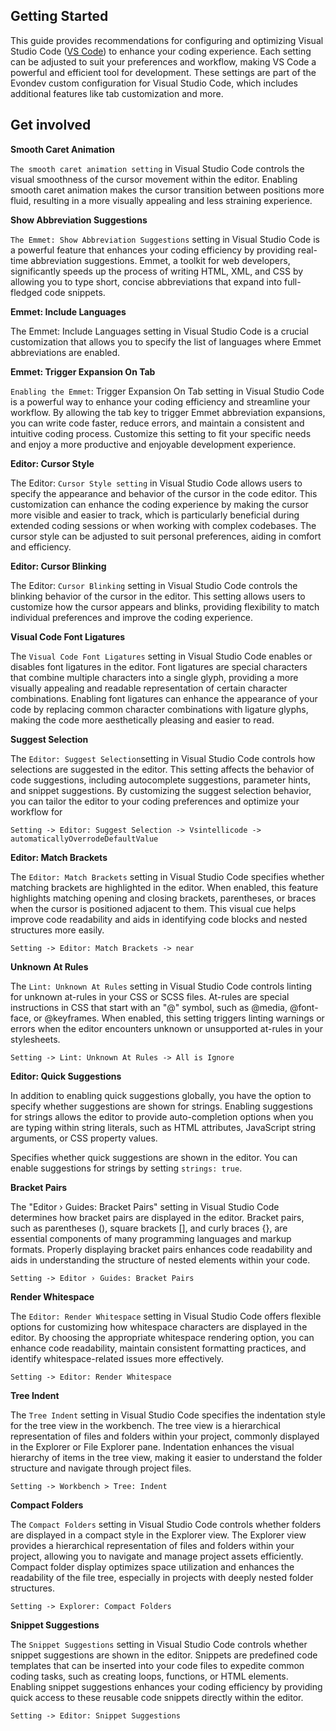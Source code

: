 ## Getting Started

This guide provides recommendations for configuring and optimizing Visual Studio Code ([VS Code](https://code.visualstudio.com/)) to enhance your coding experience. Each setting can be adjusted to suit your preferences and workflow, making VS Code a powerful and efficient tool for development. These settings are part of the Evondev custom configuration for Visual Studio Code, which includes additional features like tab customization and more.

## Get involved

**Smooth Caret Animation**

`The smooth caret animation setting` in Visual Studio Code controls the visual smoothness of the cursor movement within the editor. Enabling smooth caret animation makes the cursor transition between positions more fluid, resulting in a more visually appealing and less straining experience.

**Show Abbreviation Suggestions**

`The Emmet: Show Abbreviation Suggestions` setting in Visual Studio Code is a powerful feature that enhances your coding efficiency by providing real-time abbreviation suggestions. Emmet, a toolkit for web developers, significantly speeds up the process of writing HTML, XML, and CSS by allowing you to type short, concise abbreviations that expand into full-fledged code snippets.

**Emmet: Include Languages**

The Emmet: Include Languages setting in Visual Studio Code is a crucial customization that allows you to specify the list of languages where Emmet abbreviations are enabled.

**Emmet: Trigger Expansion On Tab**

`Enabling the Emmet`: Trigger Expansion On Tab setting in Visual Studio Code is a powerful way to enhance your coding efficiency and streamline your workflow. By allowing the tab key to trigger Emmet abbreviation expansions, you can write code faster, reduce errors, and maintain a consistent and intuitive coding process. Customize this setting to fit your specific needs and enjoy a more productive and enjoyable development experience.

**Editor: Cursor Style**

The Editor: `Cursor Style setting` in Visual Studio Code allows users to specify the appearance and behavior of the cursor in the code editor. This customization can enhance the coding experience by making the cursor more visible and easier to track, which is particularly beneficial during extended coding sessions or when working with complex codebases. The cursor style can be adjusted to suit personal preferences, aiding in comfort and efficiency.

**Editor: Cursor Blinking**

The Editor: `Cursor Blinking` setting in Visual Studio Code controls the blinking behavior of the cursor in the editor. This setting allows users to customize how the cursor appears and blinks, providing flexibility to match individual preferences and improve the coding experience.

**Visual Code Font Ligatures**

The `Visual Code Font Ligatures` setting in Visual Studio Code enables or disables font ligatures in the editor. Font ligatures are special characters that combine multiple characters into a single glyph, providing a more visually appealing and readable representation of certain character combinations. Enabling font ligatures can enhance the appearance of your code by replacing common character combinations with ligature glyphs, making the code more aesthetically pleasing and easier to read.

**Suggest Selection**

The `Editor: Suggest Selection`setting in Visual Studio Code controls how selections are suggested in the editor. This setting affects the behavior of code suggestions, including autocomplete suggestions, parameter hints, and snippet suggestions. By customizing the suggest selection behavior, you can tailor the editor to your coding preferences and optimize your workflow for

    Setting -> Editor: Suggest Selection -> Vsintellicode -> automaticallyOverrodeDefaultValue

**Editor: Match Brackets**

The `Editor: Match Brackets` setting in Visual Studio Code specifies whether matching brackets are highlighted in the editor. When enabled, this feature highlights matching opening and closing brackets, parentheses, or braces when the cursor is positioned adjacent to them. This visual cue helps improve code readability and aids in identifying code blocks and nested structures more easily.

    Setting -> Editor: Match Brackets -> near

**Unknown At Rules**

The `Lint: Unknown At Rules` setting in Visual Studio Code controls linting for unknown at-rules in your CSS or SCSS files. At-rules are special instructions in CSS that start with an "@" symbol, such as @media, @font-face, or @keyframes. When enabled, this setting triggers linting warnings or errors when the editor encounters unknown or unsupported at-rules in your stylesheets.

    Setting -> Lint: Unknown At Rules -> All is Ignore

**Editor: Quick Suggestions**

In addition to enabling quick suggestions globally, you have the option to specify whether suggestions are shown for strings. Enabling suggestions for strings allows the editor to provide auto-completion options when you are typing within string literals, such as HTML attributes, JavaScript string arguments, or CSS property values.

Specifies whether quick suggestions are shown in the editor. You can enable suggestions for strings by setting `strings: true`.

**Bracket Pairs**

The "Editor › Guides: Bracket Pairs" setting in Visual Studio Code determines how bracket pairs are displayed in the editor. Bracket pairs, such as parentheses (), square brackets [], and curly braces {}, are essential components of many programming languages and markup formats. Properly displaying bracket pairs enhances code readability and aids in understanding the structure of nested elements within your code.

    Setting -> Editor › Guides: Bracket Pairs

**Render Whitespace**

The `Editor: Render Whitespace` setting in Visual Studio Code offers flexible options for customizing how whitespace characters are displayed in the editor. By choosing the appropriate whitespace rendering option, you can enhance code readability, maintain consistent formatting practices, and identify whitespace-related issues more effectively.

    Setting -> Editor: Render Whitespace

**Tree Indent**

The `Tree Indent` setting in Visual Studio Code specifies the indentation style for the tree view in the workbench. The tree view is a hierarchical representation of files and folders within your project, commonly displayed in the Explorer or File Explorer pane. Indentation enhances the visual hierarchy of items in the tree view, making it easier to understand the folder structure and navigate through project files.

    Setting -> Workbench > Tree: Indent

**Compact Folders**

The `Compact Folders` setting in Visual Studio Code controls whether folders are displayed in a compact style in the Explorer view. The Explorer view provides a hierarchical representation of files and folders within your project, allowing you to navigate and manage project assets efficiently. Compact folder display optimizes space utilization and enhances the readability of the file tree, especially in projects with deeply nested folder structures.

    Setting -> Explorer: Compact Folders

**Snippet Suggestions**

The `Snippet Suggestions` setting in Visual Studio Code controls whether snippet suggestions are shown in the editor. Snippets are predefined code templates that can be inserted into your code files to expedite common coding tasks, such as creating loops, functions, or HTML elements. Enabling snippet suggestions enhances your coding efficiency by providing quick access to these reusable code snippets directly within the editor.

    Setting -> Editor: Snippet Suggestions
